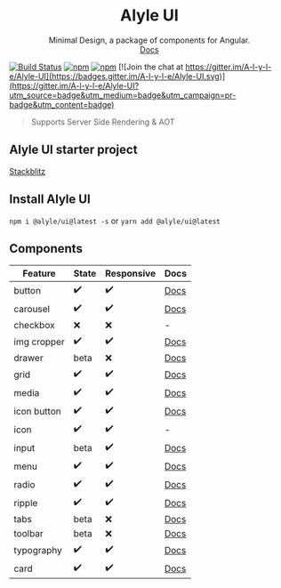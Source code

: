 <div align="center">
  <h1>Alyle UI</h1>
  Minimal Design, a package of components for Angular.
  <br/>
  <a href="https://alyle-ui.firebaseapp.com/">Docs</a>
</div>

[![Build Status](https://travis-ci.org/A-l-y-l-e/Alyle-UI.svg?branch=master)](https://travis-ci.org/A-l-y-l-e/Alyle-UI)
[![npm](https://img.shields.io/npm/v/@alyle/ui.svg?style=flat-square)](https://npmjs.com/package/@alyle/ui)
[![npm](https://img.shields.io/npm/dt/@alyle/ui.svg?style=flat-square)](https://npmjs.com/package/@alyle/ui) [![Join the chat at https://gitter.im/A-l-y-l-e/Alyle-UI](https://badges.gitter.im/A-l-y-l-e/Alyle-UI.svg)](https://gitter.im/A-l-y-l-e/Alyle-UI?utm_source=badge&utm_medium=badge&utm_campaign=pr-badge&utm_content=badge)

> Supports Server Side Rendering & AOT

## Alyle UI starter project

[Stackblitz](https://stackblitz.com/edit/angular-alyle-ui-starter?file=src%2Fapp%2Fapp.component.html)

## Install Alyle UI

`npm i @alyle/ui@latest -s` or `yarn add @alyle/ui@latest`

## Components

|Feature|State|Responsive|Docs|
|----|-----|----------|----|
|button|✔️|✔️|[Docs](https://alyle-ui.firebaseapp.com/components/button)|
|carousel|✔️|✔️|[Docs](https://alyle-ui.firebaseapp.com/components/carousel)|
|checkbox|:x:|:x:|-|
|img cropper|✔️|✔️|[Docs](https://alyle-ui.firebaseapp.com/components/resizing-cropping-images)|
|drawer|beta|:x:|[Docs](https://alyle-ui.firebaseapp.com/components/drawer)|
|grid|✔️|✔️|[Docs](https://alyle-ui.firebaseapp.com/layout/grid)|
|media|✔️|✔️|[Docs](https://alyle-ui.firebaseapp.com/layout/responsive)|
|icon button|✔️|✔️|[Docs](https://alyle-ui.firebaseapp.com/components/icon-button)|
|icon|✔️|✔️|-|
|input|beta|✔️|[Docs](https://alyle-ui.firebaseapp.com/components/input)|
|menu|✔️|✔️|[Docs](https://alyle-ui.firebaseapp.com/components/menu)|
|radio|✔️|✔️|[Docs](https://alyle-ui.firebaseapp.com/components/radio)|
|ripple|✔️|✔️|[Docs](https://alyle-ui.firebaseapp.com/components/ripple)|
|tabs|beta|:x:|[Docs](https://alyle-ui.firebaseapp.com/components/tabs)|
|toolbar|beta|:x:|[Docs](https://alyle-ui.firebaseapp.com/components/toolbar)|
|typography|✔️|✔️|[Docs](https://alyle-ui.firebaseapp.com/components/typography)|
|card|✔️|✔️|[Docs](https://alyle-ui.firebaseapp.com/components/card)|
